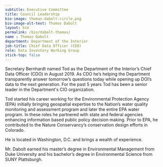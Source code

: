 ```yaml
---
subtitle: Executive Committee
title: Council Leadership
bio-image: thomas-dabolt-circle.png
bio-image-alt-text: Thomas Dabolt
layout: bio
permalink: /bio/dabolt-thomas/
name : Thomas Dabolt
department: Department of the Interior
job-title: Chief Data Officer (CDO)
role: Data Inventory Working Group
stick-top: false
---
```

Secretary Bernhardt named Tod as the Department of the Interior’s Chief Data Officer (CDO) in August 2019. As CDO he’s helping the Department transparently answer tomorrow’s questions today while opening up DOI’s data to the next generation.  For the past 5 years Tod has been a senior leader in the Department's CIO organization.  
 
Tod started his career working for the Environmental Protection Agency (EPA) initially bringing geospatial expertise to the Nation’s water quality monitoring and assessment program and later the entire EPA water program.  In these roles he partnered with state and federal agencies enhancing information based public policy decision making.  Prior to EPA, he contributed to the Nature Conservancy’s conservation design efforts in Colorado.
 
He is located in Washington, D.C. and brings a wealth of experience.
 
Mr. Dabolt earned his master’s degree in Environmental Management from Duke University and his bachelor’s degree in Environmental Science from SUNY Plattsburgh.

